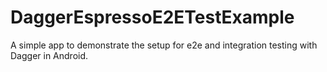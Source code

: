 # DaggerEspressoE2ETestExample

A simple app to demonstrate the setup for e2e and integration testing with Dagger in Android.

